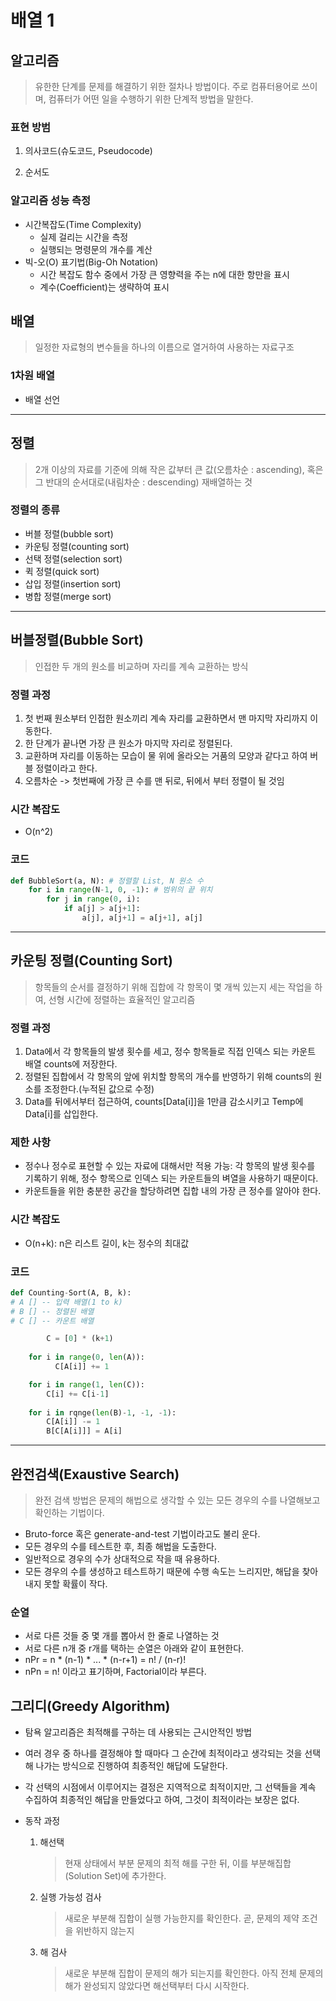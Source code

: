 # 배열 1

## 알고리즘

> 유한한 단계를 문제를 해결하기 위한 절차나 방법이다. 주로 컴퓨터용어로 쓰이며, 컴퓨터가 어떤 일을 수행하기 위한 단계적 방법을 말한다.

### 표현 방범

1. 의사코드(슈도코드, Pseudocode)

2. 순서도

### 알고리즘 성능 측정

- 시간복잡도(Time Complexity)
  - 실제 걸리는 시간을 측정
  - 실행되는 명령문의 개수를 계산
- 빅-오(O) 표기법(Big-Oh Notation)
  - 시간 복잡도 함수 중에서 가장 큰 영향력을 주는 n에 대한 항만을 표시
  - 계수(Coefficient)는 생략하여 표시

## 배열

> 일정한 자료형의 변수들을 하나의 이름으로 열거하여 사용하는 자료구조

### 1차원 배열

- 배열 선언

---

## 정렬

> 2개 이상의 자료를 기준에 의해 작은 값부터 큰 값(오름차순 : ascending), 혹은 그 반대의 순서대로(내림차순 : descending) 재배열하는 것

### 정렬의 종류

- 버블 정렬(bubble sort)
- 카운팅 정렬(counting sort)
- 선택 정렬(selection sort)
- 퀵 정렬(quick sort)
- 삽입 정렬(insertion sort)
- 병합 정렬(merge sort)

---

## 버블정렬(Bubble Sort)

> 인접한 두 개의 원소를 비교하며 자리를 계속 교환하는 방식

### 정렬 과정

1. 첫 번째 원소부터 인접한 원소끼리 계속 자리를 교환하면서 맨 마지막 자리까지 이동한다.
2. 한 단계가 끝나면 가장 큰 원소가 마지막 자리로 정렬된다.
3. 교환하며 자리를 이동하는 모습이 물 위에 올라오는 거품의 모양과 같다고 하여 버블 정렬이라고 한다.
4. 오름차순 -> 첫번째에 가장 큰 수를 맨 뒤로, 뒤에서 부터 정렬이 될 것임 

### 시간 복잡도

- O(n^2)

### 코드

```python
def BubbleSort(a, N): # 정렬할 List, N 원소 수
    for i in range(N-1, 0, -1): # 범위의 끝 위치
      	for j in range(0, i):
            if a[j] > a[j+1]:
              	a[j], a[j+1] = a[j+1], a[j]
```

---

## 카운팅 정렬(Counting Sort)

> 항목들의 순서를 결정하기 위해 집합에 각 항목이 몇 개씩 있는지 세는 작업을 하여, 선형 시간에 정렬하는 효율적인 알고리즘

### 정렬 과정

1. Data에서 각 항목들의 발생 횟수를 세고, 정수 항목들로 직접 인덱스 되는 카운트 배열 counts에 저장한다.
2. 정렬된 집합에서 각 항목의 앞에 위치할 항목의 개수를 반영하기 위해 counts의 원소를 조정한다.(누적된 값으로 수정)
3. Data를 뒤에서부터 접근하여, counts[Data[i]]을 1만큼 감소시키고 Temp에 Data[i]를 삽입한다.

### 제한 사항

- 정수나 정수로 표현할 수 있는 자료에 대해서만 적용 가능: 각 항목의 발생 횟수를 기록하기 위해, 정수 항목으로 인덱스 되는 카운트들의 벼열을 사용하기 때문이다.
- 카운트들을 위한 충분한 공간을 할당하려면 집합 내의 가장 큰 정수를 알아야 한다.

### 시간 복잡도

- O(n+k): n은 리스트 길이, k는 정수의 최대값

### 코드

```python
def Counting-Sort(A, B, k):
# A [] -- 입력 배열(1 to k)
# B [] -- 정렬된 배열
# C [] -- 카운트 배열

		C = [0] * (k+1)
  	
    for i in range(0, len(A)):
	      C[A[i]] += 1

    for i in range(1, len(C)):
        C[i] += C[i-1]
    
    for i in rqnge(len(B)-1, -1, -1):
      	C[A[i]] -= 1
        B[C[A[i]]] = A[i]
```

---

## 완전검색(Exaustive Search)

> 완전 검색 방법은 문제의 해법으로 생각할 수 있는 모든 경우의 수를 나열해보고 확인하는 기법이다.

- Bruto-force 혹은 generate-and-test 기법이라고도 불리 운다.
- 모든 경우의 수를 테스트한 후, 최종 해법을 도출한다.
- 일반적으로 경우의 수가 상대적으로 작을 때 유용하다.
- 모든 경우의 수를 생성하고 테스트하기 때문에 수행 속도는 느리지만, 해답을 찾아내지 못할 확률이 작다.

### 순열

- 서로 다른 것들 중 몇 개를 뽑아서 한 줄로 나열하는 것
- 서로 다른 n개 중 r개를 택하는 순열은 아래와 같이 표현한다.
- nPr = n * (n-1) * ... * (n-r+1) = n! / (n-r)!
- nPn = n! 이라고 표기하며, Factorial이라 부른다.

## 그리디(Greedy Algorithm)

- 탐욕 알고리즘은 최적해를 구하는 데 사용되는 근시안적인 방법

- 여러 경우 중 하나를 결정해야 할 때마다 그 순간에 최적이라고 생각되는 것을 선택해 나가는 방식으로 진행하여 최종적인 해답에 도달한다.

- 각 선택의 시점에서 이루어지는 결정은 지역적으로 최적이지만, 그 선택들을 계속 수집하여 최종적인 해답을 만들었다고 하여, 그것이 최적이라는 보장은 없다.

- 동작 과정

  1. 해선택

     > 현재 상태에서 부분 문제의 최적 해를 구한 뒤, 이를 부분해집합(Solution Set)에 추가한다.

  2. 실행 가능성 검사

     > 새로운 부분해 집합이 실행 가능한지를 확인한다. 곧, 문제의 제약 조건을 위반하지 않는지

  3. 해 검사

     > 새로운 부분해 집합이 문제의 해가 되는지를 확인한다. 아직 전체 문제의 해가 완성되지 않았다면 해선택부터 다시 시작한다.

